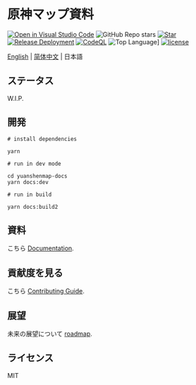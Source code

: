 # 原神マップ資料

[![Open in Visual Studio Code](https://open.vscode.dev/badges/open-in-vscode.svg)](https://open.vscode.dev/jiazengp/genshinmap-docs)
![GitHub Repo stars](https://img.shields.io/github/stars/jiazengp/GenshinMapDocs)
[![Star](https://gitee.com/KYJGYSDT/yuanshendocs/badge/star.svg?theme=dark)](https://gitee.com/KYJGYSDT/yuanshendocs/stargazers)
[![Release Deployment](https://github.com/kongying-tavern/docsactions/workflows/deployment.yml/badge.svg)](https://github.com/kongying-tavern/docsactions/workflows/deployment.yml)
[![CodeQL](https://github.com/kongying-tavern/docsactions/workflows/codeql-analysis.yml/badge.svg)](https://github.com/kongying-tavern/docsactions/workflows/codeql-analysis.yml)
![Top Language](https://img.shields.io/github/languages/top/jiazengp/GenshinMapDocs)]
[![license](https://img.shields.io/badge/license-MIT-green)](https://gitee.com/KYJGYSDT/yuanshendocs/blob/master/LICENSE)

[English](./README.md) | [简体中文](./README.zh-CN.md) | 日本語

## ステータス

W.I.P.

## 開発

```shell
# install dependencies

yarn

# run in dev mode

cd yuanshenmap-docs
yarn docs:dev

# run in build

yarn docs:build2
```

## 資料

こちら [Documentation](https://yuanshen.site/docs/developer/documentation).

## 貢献度を見る

こちら [Contributing Guide](https://yuanshen.site/docs/contributing.html).

## 展望

未来の展望について [roadmap](https://yuanshen.site/docs/developer/documentation/roadmap.html).

## ライセンス

MIT
